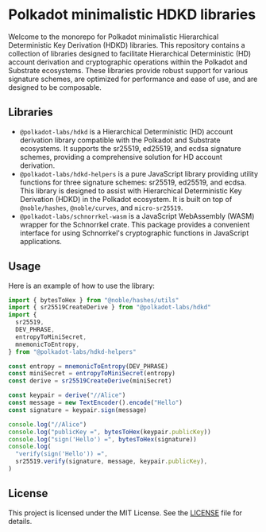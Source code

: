 # Polkadot minimalistic HDKD libraries

Welcome to the monorepo for Polkadot minimalistic Hierarchical Deterministic Key Derivation (HDKD) libraries.
This repository contains a collection of libraries designed to facilitate Hierarchical Deterministic (HD) account derivation and cryptographic operations within the Polkadot and Substrate ecosystems.
These libraries provide robust support for various signature schemes, are optimized for performance and ease of use, and are designed to be composable.

## Libraries

- `@polkadot-labs/hdkd` is a Hierarchical Deterministic (HD) account derivation library compatible with the Polkadot and Substrate ecosystems. It supports the sr25519, ed25519, and ecdsa signature schemes, providing a comprehensive solution for HD account derivation.
- `@polkadot-labs/hdkd-helpers` is a pure JavaScript library providing utility functions for three signature schemes: sr25519, ed25519, and ecdsa. This library is designed to assist with Hierarchical Deterministic Key Derivation (HDKD) in the Polkadot ecosystem. It is built on top of `@noble/hashes`, `@noble/curves`, and `micro-sr25519`.
- `@polkadot-labs/schnorrkel-wasm` is a JavaScript WebAssembly (WASM) wrapper for the Schnorrkel crate. This package provides a convenient interface for using Schnorrkel's cryptographic functions in JavaScript applications.

## Usage

Here is an example of how to use the library:

```ts
import { bytesToHex } from "@noble/hashes/utils"
import { sr25519CreateDerive } from "@polkadot-labs/hdkd"
import {
  sr25519,
  DEV_PHRASE,
  entropyToMiniSecret,
  mnemonicToEntropy,
} from "@polkadot-labs/hdkd-helpers"

const entropy = mnemonicToEntropy(DEV_PHRASE)
const miniSecret = entropyToMiniSecret(entropy)
const derive = sr25519CreateDerive(miniSecret)

const keypair = derive("//Alice")
const message = new TextEncoder().encode("Hello")
const signature = keypair.sign(message)

console.log("//Alice")
console.log("publicKey =", bytesToHex(keypair.publicKey))
console.log("sign('Hello') =", bytesToHex(signature))
console.log(
  "verify(sign('Hello')) =",
  sr25519.verify(signature, message, keypair.publicKey),
)
```

## License

This project is licensed under the MIT License. See the [LICENSE](./LICENSE) file for details.
